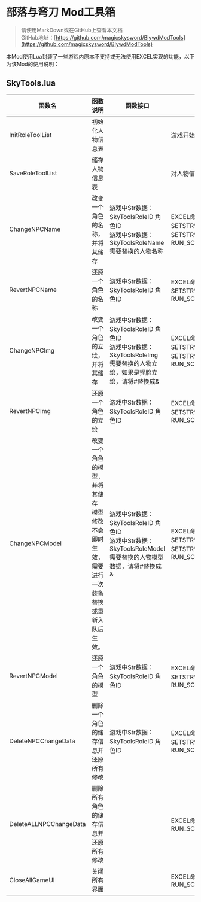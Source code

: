 # 部落与弯刀 Mod工具箱
> 请使用MarkDown或在GitHub上查看本文档</br>
> GitHub地址：[https://github.com/magicskysword/BlywdModTools](https://github.com/magicskysword/BlywdModTools)

本Mod使用Lua封装了一些游戏内原本不支持或无法使用EXCEL实现的功能，以下为该Mod的使用说明：

## SkyTools.lua
函数名|函数说明|函数接口|调用方法
-----|--------|-------|-------
InitRoleToolList|初始化人物信息表||游戏开始后由触发器调用
SaveRoleToolList|储存人物信息表||对人物信息进行操作后会自动调用，一般不需要手动调用
ChangeNPCName|改变一个角色的名称，并将其储存|游戏中Str数据： SkyToolsRoleID 角色ID</br>游戏中Str数据： SkyToolsRoleName 需要替换的人物名称|EXCEL命令：</br>SETSTRVAR\*SkyToolsRoleID#角色</br>SETSTRVAR\*SkyToolsRoleName#角色名</br>RUN_SCRIPT_FUNC\*SkyTools#ChangeNPCName
RevertNPCName|还原一个角色的名称|游戏中Str数据： SkyToolsRoleID 角色ID|EXCEL命令：</br>SETSTRVAR\*SkyToolsRoleID#角色</br>RUN_SCRIPT_FUNC\*SkyTools#ChangeNPCName
ChangeNPCImg|改变一个角色的立绘，并将其储存|游戏中Str数据： SkyToolsRoleID 角色ID</br>游戏中Str数据： SkyToolsRoleImg 需要替换的人物立绘，如果是捏脸立绘，请将#替换成&|EXCEL命令：</br>SETSTRVAR\*SkyToolsRoleID#角色ID</br>SETSTRVAR\*SkyToolsRoleImg#角色立绘信息</br>RUN_SCRIPT_FUNC\*SkyTools#ChangeNPCImg
RevertNPCImg|还原一个角色的立绘|游戏中Str数据： SkyToolsRoleID 角色ID|EXCEL命令：</br>SETSTRVAR\*SkyToolsRoleID#角色</br>RUN_SCRIPT_FUNC\*SkyTools#RevertNPCImg
ChangeNPCModel|改变一个角色的模型，并将其储存</br>模型修改不会即时生效，需要进行一次装备替换或重新入队后生效。|游戏中Str数据： SkyToolsRoleID 角色ID</br>游戏中Str数据： SkyToolsRoleModel 需要替换的人物模型数据，请将#替换成&|EXCEL命令：</br>SETSTRVAR\*SkyToolsRoleID#角色</br>SETSTRVAR\*SkyToolsRoleModel#角色模型信息</br>RUN_SCRIPT_FUNC\*SkyTools#ChangeNPCModel
RevertNPCModel|还原一个角色的模型|游戏中Str数据： SkyToolsRoleID 角色ID|EXCEL命令：</br>SETSTRVAR\*SkyToolsRoleID#角色</br>RUN_SCRIPT_FUNC\*SkyTools#RevertNPCModel
DeleteNPCChangeData|删除一个角色的储存信息并还原所有修改|游戏中Str数据： SkyToolsRoleID 角色ID|EXCEL命令：</br>SETSTRVAR\*SkyToolsRoleID#角色</br>RUN_SCRIPT_FUNC\*SkyTools#DeleteNPCChangeData
DeleteALLNPCChangeData|删除所有角色的储存信息并还原所有修改||EXCEL命令：</br>RUN_SCRIPT_FUNC\*SkyTools#DeleteALLNPCChangeData
CloseAllGameUI|关闭所有界面||EXCEL命令：</br>RUN_SCRIPT_FUNC\*SkyTools#CloseAllGameUI